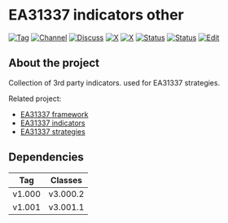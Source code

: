 # EA31337 indicators other

[![Tag][gh-tag-image]][gh-tag-link]
[![Channel][tg-channel-image]][tg-channel-link]
[![Discuss][gh-discuss-badge]][gh-discuss-link]
[![X][x-pimage]][x-plink]
[![X][x-cimage]][x-clink]
[![Status][gha-image-check-master]][gha-link-check-master]
[![Status][gha-image-compile-master]][gha-link-compile-master]
[![Edit][gh-edit-badge]][gh-edit-link]

## About the project

Collection of 3rd party indicators.
used for EA31337 strategies.

Related project:

- [EA31337 framework][gh-repo-classes]
- [EA31337 indicators][gh-repo-indicators]
- [EA31337 strategies][gh-repo-strats]

## Dependencies

| Tag      | Classes   |
|:--------:|:---------:|
| v1.000   | v3.000.2  |
| v1.001   | v3.001.1  |

<!-- Named links -->

[gh-discuss-badge]: https://img.shields.io/badge/Discussions-Q&A-blue.svg?logo=github
[gh-discuss-link]: https://github.com/EA31337/EA31337-indicators/discussions

[gh-edit-badge]: https://img.shields.io/badge/GitHub-edit-purple.svg?logo=github
[gh-edit-link]: https://github.dev/EA31337/EA31337-indicators-other

[gh-issues]: https://github.com/EA31337/EA31337-indicators-other/issues

[gh-tag-image]: https://img.shields.io/github/tag/EA31337/EA31337-indicators-other.svg?logo=github
[gh-tag-link]: https://github.com/EA31337/EA31337-indicators-other/tags

[gha-link-check-master]: https://github.com/EA31337/EA31337-indicators-other/actions?query=workflow:Check+branch%3Amaster
[gha-image-check-master]: https://github.com/EA31337/EA31337-indicators-other/workflows/Check/badge.svg?branch=master
[gha-link-compile-master]: https://github.com/EA31337/EA31337-indicators-other/actions?query=workflow:Compile+branch%3Amaster
[gha-image-compile-master]: https://github.com/EA31337/EA31337-indicators-other/workflows/Compile/badge.svg?branch=master

[gh-repo-classes]: https://github.com/EA31337/EA31337-classes
[gh-repo-indicators]: https://github.com/EA31337/EA31337-indicators
[gh-repo-strats]: https://github.com/EA31337/EA31337-strategies

[tg-channel-image]: https://img.shields.io/badge/Telegram-join-0088CC.svg?logo=telegram
[tg-channel-link]: https://t.me/EA31337

[x-cimage]: https://img.shields.io/badge/EA31337-Join-1DA1F2.svg?logo=X
[x-clink]: https://twitter.com/i/communities/1700228512274174098
[x-pimage]: https://img.shields.io/badge/EA31337-Follow-1DA1F2.svg?logo=X
[x-plink]: https://x.com/EA31337

